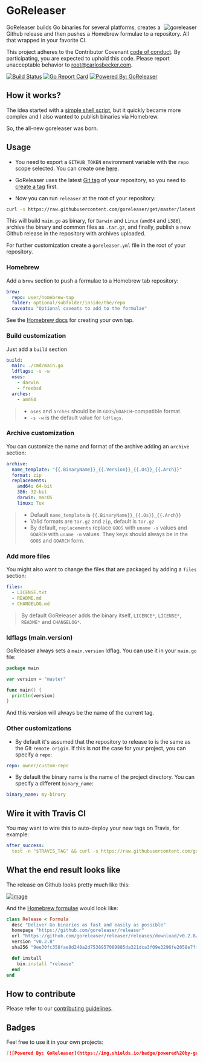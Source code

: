 # GoReleaser

<img src="https://avatars2.githubusercontent.com/u/24697112?v=3&s=200" alt="goreleaser" align="right" />

GoReleaser builds Go binaries for several platforms, creates a Github release and then
pushes a Homebrew formulae to a repository. All that wrapped in your favorite CI.

This project adheres to the Contributor Covenant [code of conduct](CODE_OF_CONDUCT.md).
By participating, you are expected to uphold this code. Please report unacceptable behavior to root@carlosbecker.com.

[![Build Status](https://travis-ci.org/goreleaser/releaser.svg?branch=master)](https://travis-ci.org/goreleaser/releaser) [![Go Report Card](https://goreportcard.com/badge/github.com/goreleaser/releaser)](https://goreportcard.com/report/github.com/goreleaser/releaser) [![Powered By: GoReleaser](https://img.shields.io/badge/powered%20by-goreleaser-green.svg?style=flat-square)](https://github.com/goreleaser)

## How it works?

The idea started with a [simple shell script](https://github.com/goreleaser/old-go-releaser),
but it quickly became more complex and I also wanted to publish binaries via
Homebrew.

So, the all-new goreleaser was born.

## Usage

- You need to export a `GITHUB_TOKEN` environment variable with
the `repo` scope selected. You can create one [here](https://github.com/settings/tokens/new).

- GoReleaser uses the latest [Git tag](https://git-scm.com/book/en/v2/Git-Basics-Tagging) of your repository,
so you need to [create a tag](https://git-scm.com/book/en/v2/Git-Basics-Tagging#Annotated-Tags) first.

- Now you can run `releaser` at the root of your repository:

```sh
curl -s https://raw.githubusercontent.com/goreleaser/get/master/latest | bash
```

This will build `main.go` as binary, for `Darwin` and `Linux`
(`amd64` and `i386`), archive the binary and common files as `.tar.gz`,
and finally, publish a new Github release in the repository with
archives uploaded.


For further customization create a `goreleaser.yml` file in the root of your repository.

### Homebrew

Add a `brew` section to push a formulae to a Homebrew tab repository:

```yaml
brew:
  repo: user/homebrew-tap
  folder: optional/subfolder/inside/the/repo
  caveats: "Optional caveats to add to the formulae"
```

See the [Homebrew docs](https://github.com/Homebrew/brew/blob/master/docs/How-to-Create-and-Maintain-a-Tap.md) for creating your own tap.

### Build customization

Just add a `build` section

```yaml
build:
  main: ./cmd/main.go
  ldflags: -s -w
  oses:
    - darwin
    - freebsd
  arches:
    - amd64
```

> - `oses` and `arches` should be in `GOOS`/`GOARCH`-compatible format.
> - `-s -w` is the default value for `ldflags`.

### Archive customization

You can customize the name and format of the archive adding an `archive`
section:

```yaml
archive:
  name_template: "{{.BinaryName}}_{{.Version}}_{{.Os}}_{{.Arch}}"
  format: zip
  replacements:
    amd64: 64-bit
    386: 32-bit
    darwin: macOS
    linux: Tux
```

> - Default `name_template` is `{{.BinaryName}}_{{.Os}}_{{.Arch}}`
> - Valid formats are `tar.gz` and `zip`, default is `tar.gz`
> - By default, `replacements` replace `GOOS` with `uname -s` values and
> `GOARCH` with `uname -m` values. They keys should always be in the `GOOS` and
> `GOARCH` form.

### Add more files

You might also want to change the files that are packaged by adding a `files`
section:

```yaml
files:
  - LICENSE.txt
  - README.md
  - CHANGELOG.md
```

> By default GoReleaser adds the binary itself, `LICENCE*`, `LICENSE*`,
`README*` and `CHANGELOG*`.

### ldflags (main.version)

GoReleaser always sets a `main.version` ldflag. You can use it in your `main.go` file:

```go
package main

var version = "master"

func main() {
  println(version)
}
```

And this version will always be the name of the current tag.


### Other customizations

- By default it's assumed that the repository to release to is the same as the Git `remote origin`.
  If this is not the case for your project, you can specify a `repo`:

```yaml
repo: owner/custom-repo
```

- By default the binary name is the name of the project directory.
  You can specify a different `binary_name`:

```yaml
binary_name: my-binary
```


## Wire it with Travis CI

You may want to wire this to auto-deploy your new tags on Travis, for example:

```yaml
after_success:
  test -n "$TRAVIS_TAG" && curl -s https://raw.githubusercontent.com/goreleaser/get/master/latest | bash
```

## What the end result looks like

The release on Github looks pretty much like this:

[![image](https://cloud.githubusercontent.com/assets/245435/21578845/09404c8a-cf78-11e6-92d7-165ddc03ca6c.png)
](https://github.com/goreleaser/releaser/releases)

And the [Homebrew formulae](https://github.com/goreleaser/homebrew-tap/blob/master/release.rb) would look like:

```rb
class Release < Formula
  desc "Deliver Go binaries as fast and easily as possible"
  homepage "https://github.com/goreleaser/releaser"
  url "https://github.com/goreleaser/releaser/releases/download/v0.2.8/release_Darwin_x86_64.tar.gz"
  version "v0.2.8"
  sha256 "9ee30fc358fae8d248a2d7538957089885da321dca3f09e3296fe2058e7fff74"

  def install
    bin.install "release"
  end
end
```

## How to contribute

Please refer to our [contributing guidelines](/CONTRIBUTING.md).

## Badges

Feel free to use it in your own projects:

```md
[![Powered By: GoReleaser](https://img.shields.io/badge/powered%20by-goreleaser-green.svg?style=flat-square)](https://github.com/goreleaser)
```
